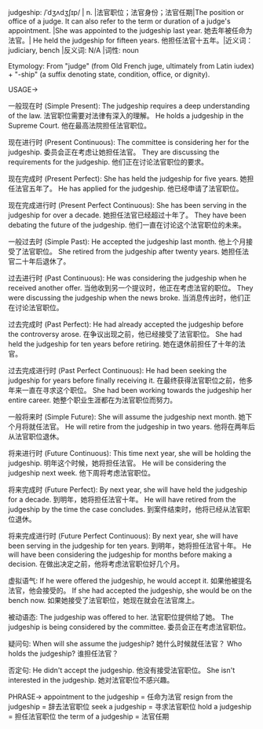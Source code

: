 judgeship: /ˈdʒʌdʒʃɪp/ | n. |法官职位；法官身份；法官任期|The position or office of a judge.  It can also refer to the term or duration of a judge's appointment. |She was appointed to the judgeship last year. 她去年被任命为法官。| He held the judgeship for fifteen years.  他担任法官十五年。|近义词：judiciary, bench |反义词: N/A |词性: noun

Etymology: From "judge" (from Old French juge, ultimately from Latin iudex) + "-ship" (a suffix denoting state, condition, office, or dignity).

USAGE->

一般现在时 (Simple Present):
The judgeship requires a deep understanding of the law.  法官职位需要对法律有深入的理解。
He holds a judgeship in the Supreme Court. 他在最高法院担任法官职位。

现在进行时 (Present Continuous):
The committee is considering her for the judgeship. 委员会正在考虑让她担任法官。
They are discussing the requirements for the judgeship. 他们正在讨论法官职位的要求。


现在完成时 (Present Perfect):
She has held the judgeship for five years. 她担任法官五年了。
He has applied for the judgeship. 他已经申请了法官职位。


现在完成进行时 (Present Perfect Continuous):
She has been serving in the judgeship for over a decade.  她担任法官已经超过十年了。
They have been debating the future of the judgeship. 他们一直在讨论这个法官职位的未来。

一般过去时 (Simple Past):
He accepted the judgeship last month. 他上个月接受了法官职位。
She retired from the judgeship after twenty years. 她担任法官二十年后退休了。


过去进行时 (Past Continuous):
He was considering the judgeship when he received another offer.  当他收到另一个提议时，他正在考虑法官的职位。
They were discussing the judgeship when the news broke. 当消息传出时，他们正在讨论法官职位。


过去完成时 (Past Perfect):
He had already accepted the judgeship before the controversy arose.  在争议出现之前，他已经接受了法官职位。
She had held the judgeship for ten years before retiring.  她在退休前担任了十年的法官。


过去完成进行时 (Past Perfect Continuous):
He had been seeking the judgeship for years before finally receiving it. 在最终获得法官职位之前，他多年来一直在寻求这个职位。
She had been working towards the judgeship her entire career.  她整个职业生涯都在为法官职位而努力。


一般将来时 (Simple Future):
She will assume the judgeship next month. 她下个月将就任法官。
He will retire from the judgeship in two years. 他将在两年后从法官职位退休。


将来进行时 (Future Continuous):
This time next year, she will be holding the judgeship.  明年这个时候，她将担任法官。
He will be considering the judgeship next week. 他下周将考虑法官职位。



将来完成时 (Future Perfect):
By next year, she will have held the judgeship for a decade.  到明年，她将担任法官十年。
He will have retired from the judgeship by the time the case concludes.  到案件结束时，他将已经从法官职位退休。


将来完成进行时 (Future Perfect Continuous):
By next year, she will have been serving in the judgeship for ten years. 到明年，她将担任法官十年。
He will have been considering the judgeship for months before making a decision.  在做出决定之前，他将考虑法官职位好几个月。


虚拟语气:
If he were offered the judgeship, he would accept it. 如果他被提名法官，他会接受的。
If she had accepted the judgeship, she would be on the bench now.  如果她接受了法官职位，她现在就会在法官席上。

被动语态:
The judgeship was offered to her. 法官职位提供给了她。
The judgeship is being considered by the committee. 委员会正在考虑法官职位。



疑问句:
When will she assume the judgeship? 她什么时候就任法官？
Who holds the judgeship? 谁担任法官？

否定句:
He didn't accept the judgeship. 他没有接受法官职位。
She isn't interested in the judgeship. 她对法官职位不感兴趣。




PHRASE->
appointment to the judgeship =  任命为法官
resign from the judgeship =  辞去法官职位
seek a judgeship = 寻求法官职位
hold a judgeship = 担任法官职位
the term of a judgeship = 法官任期

